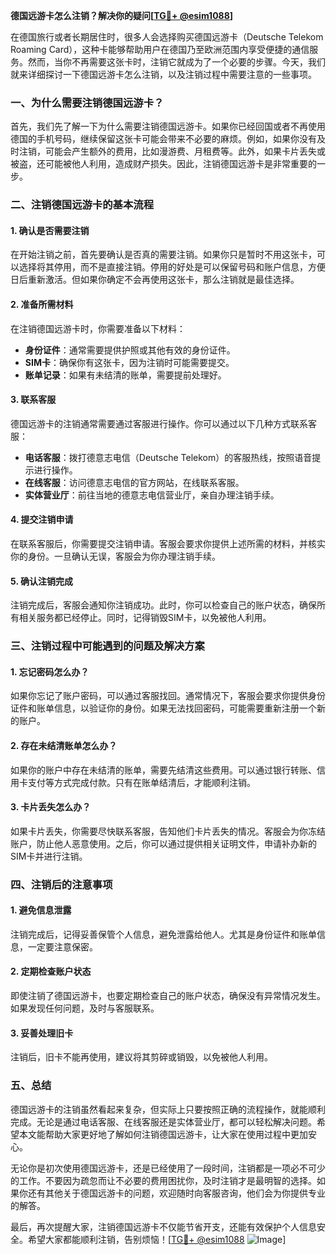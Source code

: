 **德国远游卡怎么注销？解决你的疑问[[TG💪+ @esim1088](https://t.me/s/esim1088)]**

在德国旅行或者长期居住时，很多人会选择购买德国远游卡（Deutsche Telekom Roaming Card），这种卡能够帮助用户在德国乃至欧洲范围内享受便捷的通信服务。然而，当你不再需要这张卡时，注销它就成为了一个必要的步骤。今天，我们就来详细探讨一下德国远游卡怎么注销，以及注销过程中需要注意的一些事项。

### 一、为什么需要注销德国远游卡？

首先，我们先了解一下为什么需要注销德国远游卡。如果你已经回国或者不再使用德国的手机号码，继续保留这张卡可能会带来不必要的麻烦。例如，如果你没有及时注销，可能会产生额外的费用，比如漫游费、月租费等。此外，如果卡片丢失或被盗，还可能被他人利用，造成财产损失。因此，注销德国远游卡是非常重要的一步。

### 二、注销德国远游卡的基本流程

#### 1. 确认是否需要注销
在开始注销之前，首先要确认是否真的需要注销。如果你只是暂时不用这张卡，可以选择将其停用，而不是直接注销。停用的好处是可以保留号码和账户信息，方便日后重新激活。但如果你确定不会再使用这张卡，那么注销就是最佳选择。

#### 2. 准备所需材料
在注销德国远游卡时，你需要准备以下材料：
- **身份证件**：通常需要提供护照或其他有效的身份证件。
- **SIM卡**：确保你有这张卡，因为注销时可能需要提交。
- **账单记录**：如果有未结清的账单，需要提前处理好。

#### 3. 联系客服
德国远游卡的注销通常需要通过客服进行操作。你可以通过以下几种方式联系客服：
- **电话客服**：拨打德意志电信（Deutsche Telekom）的客服热线，按照语音提示进行操作。
- **在线客服**：访问德意志电信的官方网站，在线联系客服。
- **实体营业厅**：前往当地的德意志电信营业厅，亲自办理注销手续。

#### 4. 提交注销申请
在联系客服后，你需要提交注销申请。客服会要求你提供上述所需的材料，并核实你的身份。一旦确认无误，客服会为你办理注销手续。

#### 5. 确认注销完成
注销完成后，客服会通知你注销成功。此时，你可以检查自己的账户状态，确保所有相关服务都已经停止。同时，记得销毁SIM卡，以免被他人利用。

### 三、注销过程中可能遇到的问题及解决方案

#### 1. 忘记密码怎么办？
如果你忘记了账户密码，可以通过客服找回。通常情况下，客服会要求你提供身份证件和账单信息，以验证你的身份。如果无法找回密码，可能需要重新注册一个新的账户。

#### 2. 存在未结清账单怎么办？
如果你的账户中存在未结清的账单，需要先结清这些费用。可以通过银行转账、信用卡支付等方式完成付款。只有在账单结清后，才能顺利注销。

#### 3. 卡片丢失怎么办？
如果卡片丢失，你需要尽快联系客服，告知他们卡片丢失的情况。客服会为你冻结账户，防止他人恶意使用。之后，你可以通过提供相关证明文件，申请补办新的SIM卡并进行注销。

### 四、注销后的注意事项

#### 1. 避免信息泄露
注销完成后，记得妥善保管个人信息，避免泄露给他人。尤其是身份证件和账单信息，一定要注意保密。

#### 2. 定期检查账户状态
即使注销了德国远游卡，也要定期检查自己的账户状态，确保没有异常情况发生。如果发现任何问题，及时与客服联系。

#### 3. 妥善处理旧卡
注销后，旧卡不能再使用，建议将其剪碎或销毁，以免被他人利用。

### 五、总结

德国远游卡的注销虽然看起来复杂，但实际上只要按照正确的流程操作，就能顺利完成。无论是通过电话客服、在线客服还是实体营业厅，都可以轻松解决问题。希望本文能帮助大家更好地了解如何注销德国远游卡，让大家在使用过程中更加安心。

无论你是初次使用德国远游卡，还是已经使用了一段时间，注销都是一项必不可少的工作。不要因为疏忽而让不必要的费用困扰你，及时注销才是最明智的选择。如果你还有其他关于德国远游卡的问题，欢迎随时向客服咨询，他们会为你提供专业的解答。

最后，再次提醒大家，注销德国远游卡不仅能节省开支，还能有效保护个人信息安全。希望大家都能顺利注销，告别烦恼！[[TG💪+ @esim1088](https://t.me/s/esim1088) ![Image](https://i.postimg.cc/4NQfJmqS/Snipaste-2025-05-13-00-14-12.png)]